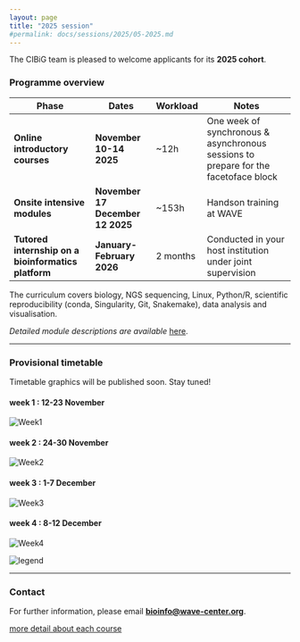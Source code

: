```yaml
---
layout: page
title: "2025 session"
#permalink: docs/sessions/2025/05-2025.md
---
```


The CIBiG team is pleased to welcome applicants for its **2025 cohort**.

### Programme overview

| Phase                                                   | Dates                              | Workload | Notes                                                                                 |
| ------------------------------------------------------- | ---------------------------------- | -------- | ------------------------------------------------------------------------------------- |
|  **Online introductory courses**                   | **November 10-14 2025**            | \~12h   | One week of synchronous & asynchronous sessions to prepare for the facetoface block |
|  **Onsite intensive modules**                        | **November 17 December 12 2025** | \~153h  | Handson training at WAVE                                                             |
|  **Tutored internship on a bioinformatics platform** | **January-February 2026**        | 2 months | Conducted in your host institution under joint supervision                            |

The curriculum covers biology, NGS sequencing, Linux, Python/R, scientific reproducibility (conda, Singularity, Git, Snakemake), data analysis and visualisation.

*Detailed module descriptions are available*  [here](https://cibig-wave.github.io/01-description.html).

---

### Provisional timetable

Timetable graphics will be published soon. Stay tuned!

#### week 1 : 12-23 November
![Week1](/assets/img/2025-schedule-week1.png)

#### week 2 : 24-30 November
![Week2](/assets/img/2025-schedule-week2.png)

#### week 3 : 1-7 December
![Week3](/assets/img/2025-schedule-week3.png)

#### week 4 : 8-12 December
![Week4](/assets/img/2025-schedule-week1.png)

![legend](/assets/img/2025-schedule-legend.png)

---

### Contact

For further information, please email **[bioinfo@wave-center.org](mailto:bioinfo@wave-center.org)**.

[more detail about each course](https://cibig-wave.github.io/01-description.html)

